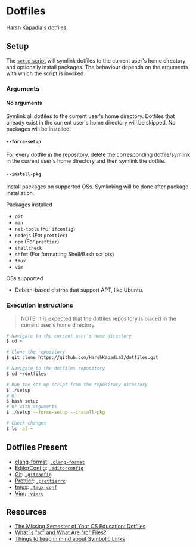 # Dotfiles

[Harsh Kapadia](https://harshkapadia.me)'s dotfiles.

## Setup

The [`setup` script](setup) will symlink dotfiles to the current user's home
directory and optionally install packages. The behaviour depends on the
arguments with which the script is invoked.

### Arguments

#### No arguments

Symlink all dotfiles to the current user's home directory. Dotfiles that already
exist in the current user's home directory will be skipped. No packages will be
installed.

#### `--force-setup`

For every dotfile in the repository, delete the corresponding dotfile/symlink
in the current user's home directory and then symlink the dotfile.

#### `--install-pkg`

Install packages on supported OSs. Symlinking will be done after package
installation.

Packages installed

-   `git`
-   `man`
-   `net-tools` (For `ifconfig`)
-   `nodejs` (For `prettier`)
-   `npm` (For `prettier`)
-   `shellcheck`
-   `shfmt` (For formatting Shell/Bash scripts)
-   `tmux`
-   `vim`

OSs supported

-   Debian-based distros that support APT, like Ubuntu.

### Execution Instructions

> NOTE: It is expected that the dotfiles repository is placed in the current
> user's home directory.

```bash
# Navigate to the current user's home directory
$ cd ~

# Clone the repository
$ git clone https://github.com/HarshKapadia2/dotfiles.git

# Navigate to the dotfiles repository
$ cd ~/dotfiles

# Run the set up script from the repository directory
$ ./setup
# Or
$ bash setup
# Or with arguments
$ ./setup --force-setup --install-pkg

# Check changes
$ ls -al ~
```

## Dotfiles Present

-   [clang-format](https://clang.llvm.org/docs/ClangFormat.html): [`.clang-format`](.clang-format)
-   [EditorConfig](https://editorconfig.org): [`.editorconfig`](.editorconfig)
-   [Git](https://git-scm.com): [`.gitconfig`](.gitconfig)
-   [Prettier](https://prettier.io): [`.prettierrc`](.prettierrc)
-   [tmux](https://tmux.github.io): [`.tmux.conf`](.tmux.conf)
-   [Vim](https://www.vim.org): [`.vimrc`](.vimrc)

## Resources

-   [The Missing Semester of Your CS Education: Dotfiles](https://missing.csail.mit.edu/2020/command-line/#dotfiles)
-   [What Is "rc" and What Are "rc" Files?](https://www.baeldung.com/linux/rc-files)
-   [Things to keep in mind about Symbolic Links](https://linuxhandbook.com/symbolic-link-linux/#things-to-keep-in-mind-about-symbolic-links)
